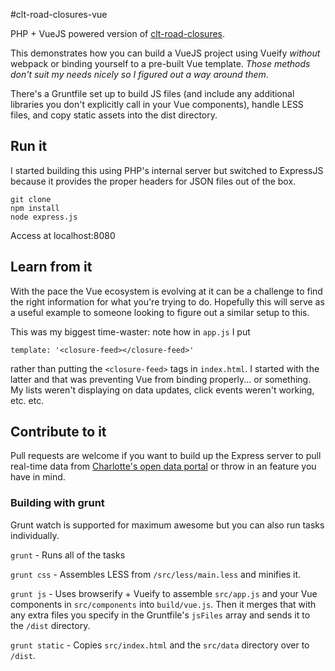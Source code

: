#clt-road-closures-vue

PHP + VueJS powered version of [clt-road-closures](https://github.com/AndrewNatoli/clt-road-closures).

This demonstrates how you can build a VueJS project using Vueify _without_ webpack or binding yourself to a pre-built Vue template. _Those methods don't suit my needs nicely so I figured out a way around them_.

There's a Gruntfile set up to build JS files (and include any additional libraries you don't explicitly call in your Vue components), handle LESS files, and copy static assets into the dist directory.

## Run it

I started building this using PHP's internal server but switched to ExpressJS because it provides the proper headers for JSON files out of the box.

```
git clone
npm install
node express.js
```

Access at localhost:8080

## Learn from it

With the pace the Vue ecosystem is evolving at it can be a challenge to find the right information for what you're trying to do. Hopefully this will serve as a useful example to someone looking to figure out a similar setup to this.

This was my biggest time-waster: note how in `app.js` I put 

```
template: '<closure-feed></closure-feed>'
```

rather than putting the `<closure-feed>` tags in `index.html`. I started with the latter and that was preventing Vue from binding properly... or something. My lists weren't displaying on data updates, click events weren't working, etc. etc.

## Contribute to it

Pull requests are welcome if you want to build up the Express server to pull real-time data from [Charlotte's open data portal](http://clt-charlotte.opendata.arcgis.com/) or throw in an feature you have in mind.

### Building with grunt

Grunt watch is supported for maximum awesome but you can also run tasks individually.

`grunt` - Runs all of the tasks
  
`grunt css` - Assembles LESS from `/src/less/main.less` and minifies it.

`grunt js` - Uses browserify + Vueify to assemble `src/app.js` and your Vue components in `src/components` into `build/vue.js`. Then it merges that with any extra files you specify in the Gruntfile's `jsFiles` array and sends it to the `/dist` directory.

`grunt static` - Copies `src/index.html` and the `src/data` directory over to `/dist`. 
